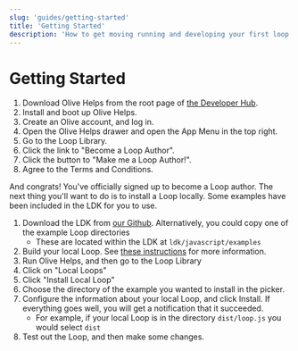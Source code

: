 ```yaml
---
slug: 'guides/getting-started'
title: 'Getting Started'
description: 'How to get moving running and developing your first loop.'
---
```


# Getting Started

1. Download Olive Helps from the root page of [the Developer Hub](https://open-olive.github.io/olive-helps/).
1. Install and boot up Olive Helps.
1. Create an Olive account, and log in.
1. Open the Olive Helps drawer and open the App Menu in the top right.
1. Go to the Loop Library.
1. Click the link to "Become a Loop Author".
1. Click the button to "Make me a Loop Author!".
1. Agree to the Terms and Conditions.

And congrats! You've officially signed up to become a Loop author. The next thing you'll want to do is to install a Loop locally. Some examples have been included in the LDK for you to use.

1. Download the LDK from [our Github](https://github.com/open-olive/loop-development-kit). Alternatively, you could copy one of the example Loop directories
    - These are located within the LDK at `ldk/javascript/examples`
1. Build your local Loop. See [these instructions](https://github.com/open-olive/loop-development-kit/tree/main/ldk/javascript#producing-loop-compilations) for more information.
1. Run Olive Helps, and then go to the Loop Library
1. Click on "Local Loops"
1. Click "Install Local Loop"
1. Choose the directory of the example you wanted to install in the picker.
1. Configure the information about your local Loop, and click Install. If everything goes well, you will get a notification that it succeeded.
    - For example, if your local Loop is in the directory `dist/loop.js` you would select `dist`
1. Test out the Loop, and then make some changes.
